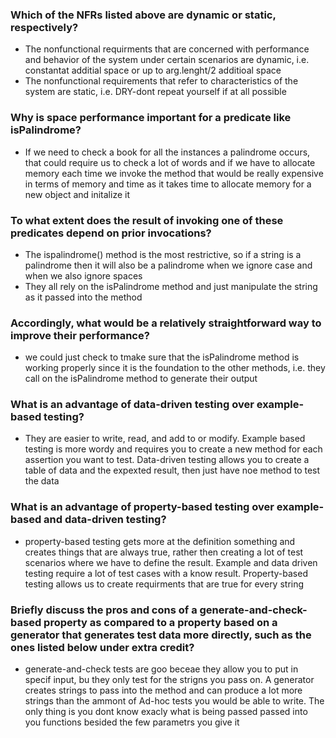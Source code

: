 ### Which of the NFRs listed above are dynamic or static, respectively?
- The nonfunctional requirments that are concerned with performance and behavior of the system under certain scenarios are dynamic, i.e. constantat additial space or up to arg.lenght/2 additioal space 
- The nonfunctional requirements that refer to characteristics of the system are static, i.e. DRY-dont repeat yourself if at all possible
### Why is space performance important for a predicate like isPalindrome?
- If we need to check a book for all the instances a palindrome occurs, that could require us to check a lot of words and if we have to allocate memory each time we invoke the method that would be really expensive in terms of memory and time as it takes time to allocate memory for a new object and initalize it 
### To what extent does the result of invoking one of these predicates depend on prior invocations?
- The ispalindrome() method is the most restrictive, so if a string is a palindrome then it will also be a palindrome when we ignore case and when we also ignore spaces
- They all rely on the isPalindrome method and just manipulate the string as it passed into the method
### Accordingly, what would be a relatively straightforward way to improve their performance?
- we could just check to tmake sure that the isPalindrome method is working properly since it is the foundation to the other methods, i.e. they call on the isPalindrome method to generate their output 
### What is an advantage of data-driven testing over example-based testing?
- They are easier to write, read, and add to or modify. Example based testing is more wordy and requires you to create a new method for each assertion you want to test. Data-driven testing allows you to create a table of data and the expexted result, then just have noe method to test the data 
### What is an advantage of property-based testing over example-based and data-driven testing?
- property-based testing gets more at the definition something and creates things that are always true, rather then creating a lot of test scenarios where we have to define the result. Example and data driven testing require a lot of test cases with a know result. Property-based testing allows us to create requirments that are true for every string
### Briefly discuss the pros and cons of a generate-and-check-based property as compared to a property based on a generator that generates test data more directly, such as the ones listed below under extra credit?
- generate-and-check tests are goo beceae they allow you to put in specif input, bu they only test for the strigns you pass on. A generator creates strings to pass into the method and can produce a lot more strings than the ammont of Ad-hoc tests you would be able to write. The only thing is you dont know exacly what is being passed passed into you functions besided the few parametrs you give it  
